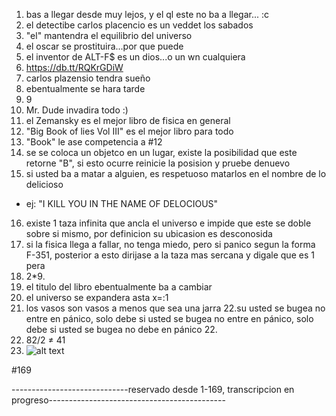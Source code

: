 1. bas a llegar desde muy lejos, y el ql este no ba a llegar... :c
2. el detectibe carlos placencio es un veddet los sabados
3. "el" mantendra el equilibrio del universo
4. el oscar se prostituira...por que puede
5. el inventor de ALT-F$ es un dios...o un wn cualquiera
6. https://db.tt/RQKrGDiW
7. carlos plazensio tendra sueño
8. ebentualmente se hara tarde
9. 9
10. Mr. Dude invadira todo :)
11. el Zemansky es el mejor libro de fisica en general
12. "Big Book of lies Vol III" es el mejor libro para todo
13. "Book" le ase competencia a #12
14. se se coloca un objetco en un lugar, existe la posibilidad que este retorne "B", si esto ocurre reinicie la posision y pruebe denuevo
15. si usted ba a matar a alguien, es respetuoso matarlos en el nombre de lo delicioso 
  - ej: "I KILL YOU IN THE NAME OF DELOCIOUS"
16. existe 1 taza infinita que ancla el universo e impide que este se doble sobre si mismo, por definicion su ubicasion es desconosida
17. si la fisica llega a fallar, no tenga miedo, pero si panico segun la forma F-351, posterior a esto dirijase a la taza mas sercana y digale que es 1 pera
18. 2*9.
19. el titulo del libro ebentualmente ba a cambiar
20. el universo se expandera asta x=:1
21. los vasos son vasos a menos que sea una jarra
22.su usted se bugea no entre en pánico, solo debe si usted se bugea no entre en pánico, solo debe si usted se bugea no debe en pánico 22.
23. 82/2 ≠ 41
24. ![alt text](https://github.com/mario-marin/The-Fate-Book/Images/24.jpg "24")

#169

-----------------------------reservado desde 1-169, transcripcion en progreso--------------------------------------------
